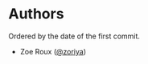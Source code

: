 # Authors
Ordered by the date of the first commit.

* Zoe Roux ([@zoriya](http://github.com/zoriya))
